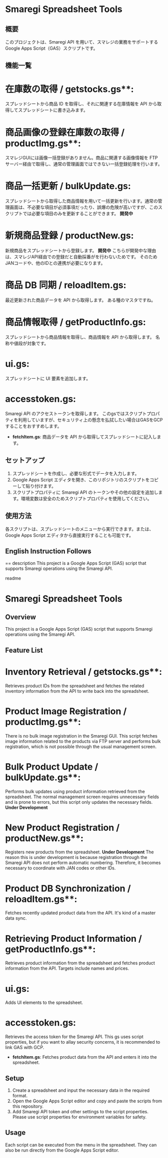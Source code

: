 # Smaregi Spreadsheet Tools

## 概要

このプロジェクトは、Smaregi API を用いて、スマレジの業務をサポートするGoogle Apps Script（GAS）スクリプトです。

## 機能一覧

# 在庫数の取得 / getstocks.gs**: 
スプレッドシートから商品 ID を取得し、それに関連する在庫情報を API から取得してスプレッドシートに書き込みます。
# 商品画像の登録在庫数の取得 / productImg.gs**:
スマレジGUIには画像一括登録がありません。商品に関連する画像情報を FTP サーバー経由で取得し、通常の管理画面ではできない一括登録処理を行います。
# **商品一括更新 / bulkUpdate.gs**: 
スプレッドシートから取得した商品情報を用いて一括更新を行います。通常の管理画面は、不必要な項目が必須事項だったり、誤爆の危険が高いですが、このスクリプトでは必要な項目のみを更新することができます。
**開発中**

# **新規商品登録 / productNew.gs**: 
新規商品をスプレッドシートから登録します。 **開発中**
こちらが開発中な理由は、スマレジAPI経由での登録だと自動採番がを行わないためです。
そのためJANコードや、他のIDとの連携が必要になります。

# **商品 DB 同期 / reloadItem.gs**: 
最近更新された商品データを API から取得します。
ある種のマスタですね。

# **商品情報取得 / getProductInfo.gs**: 
スプレッドシートから商品情報を取得し、商品情報を API から取得します。
名称や値段が対象です。

# **ui.gs**:
 スプレッドシートに UI 要素を追加します。

# **accesstoken.gs**: 
Smaregi API のアクセストークンを取得します。
このgsではスクリプトプロパティを利用していますが、セキュリティ上の懸念を払拭したい場合はGASをGCPすることをおすすめします。

- **fetchItem.gs**: 商品データを API から取得してスプレッドシートに記入します。

## セットアップ

1. スプレッドシートを作成し、必要な形式でデータを入力します。
2. Google Apps Script エディタを開き、このリポジトリのスクリプトをコピーして貼り付けます。
3. スクリプトプロパティに Smaregi API のトークンやその他の設定を追加します。環境変数は安全のためスクリプトプロパティを使用してください。

## 使用方法
各スクリプトは、スプレッドシートのメニューから実行できます。または、Google Apps Script エディタから直接実行することも可能です。


## English Instruction Follows
==
description
This project is a Google Apps Script (GAS) script that supports Smaregi operations using the Smaregi API.

readme
# Smaregi Spreadsheet Tools

## Overview

This project is a Google Apps Script (GAS) script that supports Smaregi operations using the Smaregi API.

## Feature List

# Inventory Retrieval / getstocks.gs**: 
Retrieves product IDs from the spreadsheet and fetches the related inventory information from the API to write back into the spreadsheet.
# Product Image Registration / productImg.gs**:
There is no bulk image registration in the Smaregi GUI. This script fetches image information related to the products via FTP server and performs bulk registration, which is not possible through the usual management screen.
# Bulk Product Update / bulkUpdate.gs**: 
Performs bulk updates using product information retrieved from the spreadsheet. The normal management screen requires unnecessary fields and is prone to errors, but this script only updates the necessary fields.
**Under Development**

# New Product Registration / productNew.gs**: 
Registers new products from the spreadsheet. **Under Development**
The reason this is under development is because registration through the Smaregi API does not perform automatic numbering.
Therefore, it becomes necessary to coordinate with JAN codes or other IDs.

# Product DB Synchronization / reloadItem.gs**: 
Fetches recently updated product data from the API.
It's kind of a master data sync.

# Retrieving Product Information / getProductInfo.gs**: 
Retrieves product information from the spreadsheet and fetches product information from the API.
Targets include names and prices.

# **ui.gs**:
 Adds UI elements to the spreadsheet.

# **accesstoken.gs**: 
Retrieves the access token for the Smaregi API.
This gs uses script properties, but if you want to allay security concerns, it is recommended to link GAS with GCP.

- **fetchItem.gs**: Fetches product data from the API and enters it into the spreadsheet.

## Setup

1. Create a spreadsheet and input the necessary data in the required format.
2. Open the Google Apps Script editor and copy and paste the scripts from this repository.
3. Add Smaregi API token and other settings to the script properties. Please use script properties for environment variables for safety.

## Usage
Each script can be executed from the menu in the spreadsheet. They can also be run directly from the Google Apps Script editor.
